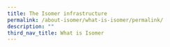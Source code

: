 ```yaml
---
title: The Isomer infrastructure
permalink: /about-isomer/what-is-isomer/permalink/
description: ""
third_nav_title: What is Isomer
---
```

